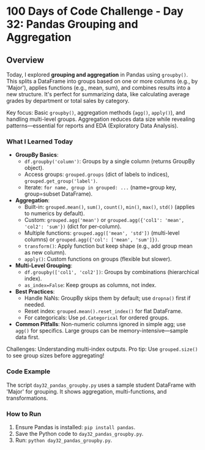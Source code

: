 # 100 Days of Code Challenge - Day 32: Pandas Grouping and Aggregation

## Overview
Today, I explored **grouping and aggregation** in Pandas using `groupby()`. This splits a DataFrame into groups based on one or more columns (e.g., by 'Major'), applies functions (e.g., mean, sum), and combines results into a new structure. It's perfect for summarizing data, like calculating average grades by department or total sales by category.

Key focus: Basic `groupby()`, aggregation methods (`agg()`, `apply()`), and handling multi-level groups. Aggregation reduces data size while revealing patterns—essential for reports and EDA (Exploratory Data Analysis).

### What I Learned Today
- **GroupBy Basics**:
  - `df.groupby('column')`: Groups by a single column (returns GroupBy object).
  - Access groups: `grouped.groups` (dict of labels to indices), `grouped.get_group('label')`.
  - Iterate: `for name, group in grouped: ...` (name=group key, group=subset DataFrame).
- **Aggregation**:
  - Built-in: `grouped.mean()`, `sum()`, `count()`, `min()`, `max()`, `std()` (applies to numerics by default).
  - Custom: `grouped.agg('mean')` or `grouped.agg({'col1': 'mean', 'col2': 'sum'})` (dict for per-column).
  - Multiple functions: `grouped.agg(['mean', 'std'])` (multi-level columns) or `grouped.agg({'col': ['mean', 'sum']})`.
  - `transform()`: Apply function but keep shape (e.g., add group mean as new column).
  - `apply()`: Custom functions on groups (flexible but slower).
- **Multi-Level Grouping**:
  - `df.groupby(['col1', 'col2'])`: Groups by combinations (hierarchical index).
  - `as_index=False`: Keep groups as columns, not index.
- **Best Practices**:
  - Handle NaNs: GroupBy skips them by default; use `dropna()` first if needed.
  - Reset index: `grouped.mean().reset_index()` for flat DataFrame.
  - For categoricals: Use `pd.Categorical` for ordered groups.
- **Common Pitfalls**: Non-numeric columns ignored in simple agg; use `agg()` for specifics. Large groups can be memory-intensive—sample data first.

Challenges: Understanding multi-index outputs. Pro tip: Use `grouped.size()` to see group sizes before aggregating!

### Code Example
The script `day32_pandas_groupby.py` uses a sample student DataFrame with 'Major' for grouping. It shows aggregation, multi-functions, and transformations.

### How to Run
1. Ensure Pandas is installed: `pip install pandas`.
2. Save the Python code to `day32_pandas_groupby.py`.
3. Run: `python day32_pandas_groupby.py`.
